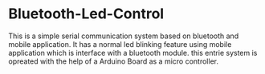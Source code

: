 # Bluetooth-Led-Control
This is a simple serial communication system based on bluetooth and mobile application.
It has a normal led blinking feature using mobile application which is interface with a bluetooth module.
this entrie system is opreated with the help of a Arduino Board as a micro controller.
